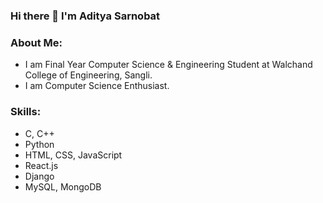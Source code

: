 ### Hi there 👋 I'm Aditya Sarnobat

### About Me:
- I am Final Year Computer Science & Engineering Student at Walchand College of Engineering, Sangli.<br>
- I am Computer Science Enthusiast.<br>

### Skills:
<ul>
  <li>C, C++</li>
  <li>Python</li>  
  <li>HTML, CSS, JavaScript</li>  
  <li>React.js</li>
  <li>Django</li/>
  <li>MySQL, MongoDB</li>
</ul>



